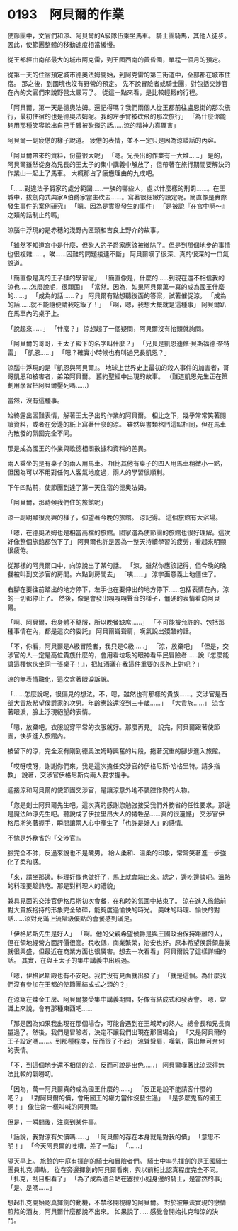 # 0193　阿貝爾的作業

使節團中，文官們和涼、阿貝爾的A級隊伍乘坐馬車。
騎士團騎馬，其他人徒步。
因此，使節團整體的移動速度相當緩慢。

從王都經由南部最大的城市阿克雷，到王國西南的黃昏國，單程一個月的預定。

從第一天的住宿預定城市德奧法姆開始，到阿克雷的第三街道中，全部都在城市住宿。
那之後，到國境也沒有野營的預定。
先不說冒險者或騎士團，對包括交涉官在內的文官們來說野營太嚴苛了。
從這一點來看，是比較輕鬆的行程。

「阿貝爾，第一天是德奧法姆。還記得嗎？我們兩個人從王都前往盧恩街的那次旅行，最初住宿的也是德奧法姆呢。我的左手臂被砍飛的那次旅行」
「為什麼你能夠用那種笑容說出自己手臂被砍飛的話……涼的精神力真厲害」

阿貝爾一副疲憊的樣子說道。
疲憊的表情，並不一定只是因為涼談話的內容。

「阿貝爾帶來的資料，份量很大呢」
「嗯。兄長出的作業有一大堆……」
是的，阿貝爾雖然從身為兄長的王太子的集中講義中解放了，但帶著在旅行期間要解決的作業山一起上了馬車。
大概那占了疲憊理由的九成吧。

「……對違法子爵家的處分範圍……一族的哪些人，處以什麼樣的刑罰……。在王城中，拔劍向式典家A伯爵家當主砍去……。寫著很細緻的設定呢。簡直像是實際發生事件的案例研究」
「嗯。因為是實際發生的事件」
「是被說『在宮中啊～』之類的話制止的嗎」

涼腦中浮現的是赤穗的淺野內匠頭和吉良上野介的故事。

「雖然不知道宮中是什麼，但砍人的子爵家應該被撤除了。但是到那個地步的事情也很複雜……。唉……困難的問題接連不斷」
阿貝爾嘆了很深、真的很深的一口氣說道。

「簡直像是真的王子樣的學習呢」
「簡直像是，什麼的……到現在還不相信我的涼也……怎麼說呢，很頑固」
「當然。因為，如果阿貝爾萬一真的成為國王什麼的……」
「成為的話……？」
阿貝爾有點想聽後面的答案，試著催促涼。
「成為的話……就不能隨便請我吃飯了！」
「啊，嗯，我想大概就是這種事」
阿貝爾趴在馬車內的桌子上。

「說起來……」
「什麼？」
涼想起了一個疑問，阿貝爾沒有抬頭就詢問。

「阿貝爾的哥哥，王太子殿下的名字叫什麼？」
「兄長是凱恩迪修·貝斯福德·奈特雷」
「凱恩……」
「嗯？確實小時候也有叫過兄長凱恩？」

涼腦中浮現的是『凱恩與阿貝爾』。
地球上世界史上最初的殺人事件的加害者，哥哥凱恩和被害者，弟弟阿貝爾。
舊約聖經中出現的故事。
（難道凱恩先生正在策劃用學習把阿貝爾壓死嗎……）

當然，沒有這種事。

始終露出困難表情，解著王太子出的作業的阿貝爾。
相比之下，幾乎常常笑著閱讀資料，或者在旁邊的紙上寫著什麼的涼。
雖然與書類格鬥這點相同，但在馬車內散發的氛圍完全不同。

那是成為國王的作業與歌德相關數據和資料的差異。

兩人乘坐的是有桌子的兩人用馬車。
相比其他有桌子的四人用馬車稍微小一點，但因為可以不用對任何人客氣地度過，兩人的學習很順利。

下午四點前，使節團到達了第一天住宿的德奧法姆。

「阿貝爾，那時候我們住的旅館呢」

涼一副明顯很高興的樣子，仰望著今晚的旅館。
涼記得。
這個旅館有大浴場。

「嗯，在德奧法姆也是相當高檔的旅館。國家選為使節團的旅館也很好理解。這次好像整個旅館都包下了」
阿貝爾也許是因為一整天持續學習的疲勞，看起來明顯很疲倦。

從那樣的阿貝爾口中，向涼說出了某句話。
「涼，雖然你應該記得，但今晚的晚餐被叫到交涉官的房間。六點到房間去」
「咦……」
涼字面意義上地僵住了。

右腳在要往前踏出的地方停下，左手也在要伸出的地方停下……包括表情在內，涼的一切都停止了。
然後，像是會發出嘎嘎嘎聲音的樣子，僵硬的表情看向阿貝爾。

「啊、阿貝爾，我身體不舒服，所以晚餐缺席……」
「不可能被允許的。包括那種事情在內，都是這次的委託」
阿貝爾聳聳肩，嘆氣說出殘酷的話。

「不，你看，阿貝爾是A級冒險者，我只是C級……」
「涼，放棄吧」
「但是，交涉官的人一定是高位貴族什麼的，會用看垃圾的眼神看平民冒險者……說『怎麼能讓這種傢伙坐同一張桌子！』，把紅酒灑在我這件重要的長袍上對吧？」

涼的無表情融化，這次含著眼淚訴說。

「……怎麼說呢，很偏見的想法。不，嗯，雖然也有那樣的貴族……。交涉官是西部大貴族希望侯爵家的次男。年齡應該還沒到三十歲……」
「大貴族……」
涼含著眼淚，臉上浮現絕望的表情。

「嗯，放棄吧。衣服說穿平常的衣服就好。那麼再見」
說完，阿貝爾跟著使節團，快步進入旅館內。

被留下的涼，完全沒有剛到德奧法姆時興奮的片段，拖著沉重的腳步進入旅館。

「哎呀哎呀，謝謝你們來。我是這次擔任交涉官的伊格尼斯·哈格里特。請多指教」
說著，交涉官伊格尼斯向兩人要求握手。

迎接涼和阿貝爾的使節團交涉官，是讓涼意外地不裝腔作勢的人物。

「您是劍士阿貝爾先生吧。這次真的感謝您勉強接受我們外務省的任性要求。那邊是魔法師涼先生吧。聽說成了伊拉里昂大人的犧牲品……真的很遺憾」
交涉官伊格尼斯笑著握手，瞬間讓兩人心中產生了「也許是好人」的感情。

不愧是外務省的『交涉官』。

臉完全不帥，反過來說也不是醜男。
給人柔和、溫柔的印象，常常笑著進一步強化了柔和感。

「來，請坐那邊。料理好像也做好了，馬上就會端出來。總之，邊吃邊談吧。溫熱的料理要趁熱吃。那是對料理人的禮貌」

兼具見面的交涉官伊格尼斯初次會餐，在和睦的氛圍中結束了。
涼在進入旅館前對大貴族抱持的形象完全破碎，能夠度過愉快的時光。
美味的料理、愉快的對話……涼對充滿上流階級優點的會餐感到滿足。

「伊格尼斯先生是好人」
「啊。他的父親希望侯爵是與王國政治保持距離的人，但在領地經營方面評價很高。稅收低，商業繁榮，治安也好。原本希望侯爵領農業就很興盛，但最近在商業方面也很厲害。想去一次看看」
阿貝爾說了這樣詳細的話。
其實，在與王太子的集中講義中出現過。

「嗯，伊格尼斯殿也有不安吧。我們沒有見面就出發了」
「就是這個。為什麼我們沒有參加在王都的使節團結成式之類的？」

在涼窩在煉金工房、阿貝爾接受集中講義期間，好像有結成式和發表會。
嗯，常識上來說，會有那種東西吧……

「那是因為如果我出現在那個場合，可能會遇到在王城時的熟人。總會長和兄長商量過了。然後，我們是冒險者，決定不讓我們出現在那個場合」
「又是阿貝爾的王子設定嗎……。到那種程度，反而很了不起」
涼聳聳肩，嘆氣，露出無可奈何的表情。

「不，到這個地步還不相信的涼，反而可說是出色……」
阿貝爾嘆著比涼深得無法比較的氣嘮叨。

「因為，萬一阿貝爾真的成為國王什麼的……」
「反正是說不能請客什麼的吧？」
「對阿貝爾的債，會用國王的權力當作沒發生過」
「是多麼鬼畜的國王啊！」
像往常一樣叫喊的阿貝爾。

但是，一瞬間後，注意到某件事。

「話說，我對涼有欠債嗎……」
「阿貝爾的存在本身就是對我的債」
「意思不明！」
「今天阿貝爾的吐槽，差了一點」
「……」

隔天早上。
旅館的中庭有揮劍的騎士和冒險者們。
騎士中率先揮劍的是王國騎士團員扎克·庫勒。
從在旁邊揮劍的阿貝爾看來，與以前相比認真程度完全不同。
「扎克，刮目相看了」
「為了成為適合站在塞拉小姐身邊的騎士，是當然的事」
「是、是嗎……」

想起扎克開始認真揮劍的動機，不禁移開視線的阿貝爾。
對於被無法實現的戀情煎熬的酒友，阿貝爾什麼都說不出來。
如果說了……感覺會開始扎克和涼的決鬥。